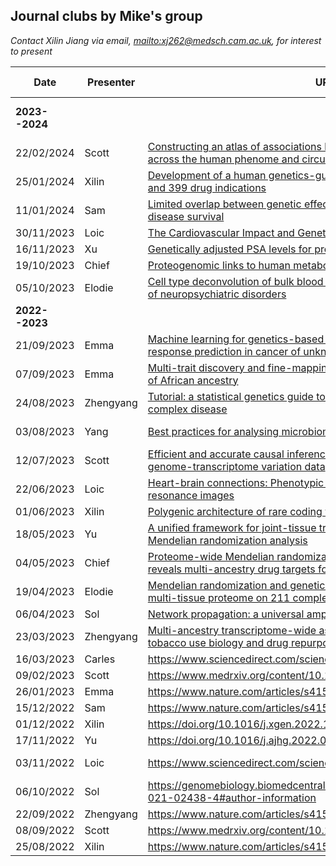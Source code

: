 ## Journal clubs by Mike's group

*Contact Xilin Jiang via email, <mailto:xj262@medsch.cam.ac.uk>, for interest to present*

   Date       | Presenter | URL                                                                           | Venue (Virtual/Hybrid)
--------------|-----------|-------------------------------------------------------------------------------|-------------------------
**2023--2024**| &nbsp;    | &nbsp;                                                                        | HLRI Meeting room 2.R034/Zoom
   22/02/2024 | Scott     | [Constructing an atlas of associations between polygenic scores from across the human phenome and circulating metabolic biomarkers](https://elifesciences.org/articles/73951) | 1st floor meeting room
   25/01/2024 | Xilin     | [Development of a human genetics-guided priority score for 19,365 genes and 399 drug indications](https://www.nature.com/articles/s41588-023-01609-2)
   11/01/2024 | Sam       | [Limited overlap between genetic effects on disease susceptibility and disease survival](https://www.medrxiv.org/content/10.1101/2023.10.10.23296544v1)
   30/11/2023 | Loic      | [The Cardiovascular Impact and Genetics of Pericardial Adiposity](https://www.medrxiv.org/content/10.1101/2023.07.16.23292729v1)
   16/11/2023 | Xu        | [Genetically adjusted PSA levels for prostate cancer screening](https://www.nature.com/articles/s41591-023-02277-9)
   19/10/2023 | Chief     | [Proteogenomic links to human metabolic diseases](https://www.nature.com/articles/s42255-023-00753-7)
   05/10/2023 | Elodie    | [Cell type deconvolution of bulk blood RNA-Seq to reveal biological insights of neuropsychiatric disorders](https://www.biorxiv.org/content/10.1101/2023.05.24.542156v1)
**2022--2023**| &nbsp;    | &nbsp;                                                                        | Meeting room 2.R034/Zoom
   21/09/2023 | Emma      | [Machine learning for genetics-based classification and treatment response prediction in cancer of unknown primary](https://www.nature.com/articles/s41591-023-02482-6)
   07/09/2023 | Emma      | [Multi-trait discovery and fine-mapping of lipid loci in 125,000 individuals of African ancestry](https://www.nature.com/articles/s41467-023-41271-0)
   24/08/2023 | Zhengyang | [Tutorial: a statistical genetics guide to identifying HLA alleles driving complex disease](https://www.nature.com/articles/s41596-023-00853-4)
   03/08/2023 | Yang      | [Best practices for analysing microbiomes](https://www.nature.com/articles/s41579-018-0029-9) | Inouye Lab space/Zoom
   12/07/2023 | Scott     | [Efficient and accurate causal inference with hidden confounders from genome-transcriptome variation data](https://journals.plos.org/ploscompbiol/article?id=10.1371/journal.pcbi.1005703)
   22/06/2023 | Loic      | [Heart-brain connections: Phenotypic and genetic insights from magnetic resonance images](https://www.science.org/doi/10.1126/science.abn6598) | Meeting room 0.R097/Zoom
   01/06/2023 | Xilin     | [Polygenic architecture of rare coding variation across 394,783 exomes](https://www.nature.com/articles/s41586-022-05684-z)
   18/05/2023 | Yu        | [A unified framework for joint-tissue transcriptome-wide association and Mendelian randomization analysis](https://www.nature.com/articles/s41588-020-0706-2)
   04/05/2023 | Chief     | [Proteome-wide Mendelian randomization in global biobank meta-analysis reveals multi-ancestry drug targets for common diseases](https://doi.org/10.1016/j.xgen.2022.100195)
   19/04/2023 | Elodie    | [Mendelian randomization and genetic colocalization infer the effects of the multi-tissue proteome on 211 complex disease-related phenotypes](https://genomemedicine.biomedcentral.com/articles/10.1186/s13073-022-01140-9) | 1st floor/Zoom
   06/04/2023 | Sol       | [Network propagation: a universal amplifier of genetic associations](https://www.nature.com/articles/nrg.2017.38)
   23/03/2023 | Zhengyang | [Multi-ancestry transcriptome-wide association analyses yield insights into tobacco use biology and drug repurposing](https://www.nature.com/articles/s41588-022-01282-x)
   16/03/2023 | Carles    | <https://www.sciencedirect.com/science/article/pii/S2405471220305020?>
   09/02/2023 | Scott     | <https://www.medrxiv.org/content/10.1101/2023.01.07.23284293v3>               | Virtual
   26/01/2023 | Emma      | <https://www.nature.com/articles/s41591-021-01238-4>                          | Virtual
   15/12/2022 | Sam       | <https://www.nature.com/articles/s41588-022-01200-1>
   01/12/2022 | Xilin     | <https://doi.org/10.1016/j.xgen.2022.100190>
   17/11/2022 | Yu        | <https://doi.org/10.1016/j.ajhg.2022.09.010>                                  | Zoom
   03/11/2022 | Loic      | <https://www.sciencedirect.com/science/article/pii/S0735109722051634>         | Meeting room 0.R097
   06/10/2022 | Sol       | <https://genomebiology.biomedcentral.com/articles/10.1186/s13059-021-02438-4#author-information>
   22/09/2022 | Zhengyang | <https://www.nature.com/articles/s41588-022-01085-0#Abs1>
   08/09/2022 | Scott     | <https://www.medrxiv.org/content/10.1101/2022.08.16.22278868v1>
   25/08/2022 | Xilin     | <https://www.nature.com/articles/s41592-022-01540-0>
